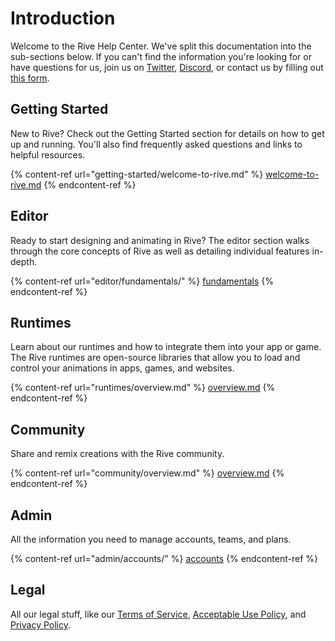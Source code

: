 # Introduction

Welcome to the Rive Help Center. We've split this documentation into the sub-sections below. If you can't find the information you're looking for or have questions for us, join us on [Twitter](https://twitter.com/rive\_app), [Discord](https://discord.com/invite/FGjmaTr), or contact us by filling out [this form](https://rive-app.typeform.com/to/QdTi9zri).

## Getting Started

New to Rive? Check out the Getting Started section for details on how to get up and running. You'll also find frequently asked questions and links to helpful resources.

{% content-ref url="getting-started/welcome-to-rive.md" %}
[welcome-to-rive.md](getting-started/welcome-to-rive.md)
{% endcontent-ref %}

## Editor

Ready to start designing and animating in Rive? The editor section walks through the core concepts of Rive as well as detailing individual features in-depth.

{% content-ref url="editor/fundamentals/" %}
[fundamentals](editor/fundamentals/)
{% endcontent-ref %}

## Runtimes

Learn about our runtimes and how to integrate them into your app or game. The Rive runtimes are open-source libraries that allow you to load and control your animations in apps, games, and websites.

{% content-ref url="runtimes/overview.md" %}
[overview.md](runtimes/overview.md)
{% endcontent-ref %}

## Community

Share and remix creations with the Rive community.

{% content-ref url="community/overview.md" %}
[overview.md](community/overview.md)
{% endcontent-ref %}

## Admin

All the information you need to manage accounts, teams, and plans.

{% content-ref url="admin/accounts/" %}
[accounts](admin/accounts/)
{% endcontent-ref %}

## Legal

All our legal stuff, like our [Terms of Service](legal/terms-of-service.md), [Acceptable Use Policy](legal/acceptable-use-policy.md), and [Privacy Policy](legal/privacy-policy.md).
